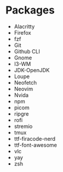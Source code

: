 # Packages

- Alacritty
- Firefox
- fzf
- Git
- Github CLI
- Gnome
- I3-WM
- JDK-OpenJDK
- Loupe
- Neofetch
- Neovim
- Nvida
- npm
- picom
- ripgre
- rofi
- stremio
- tmux 
- ttf-firacode-nerd
- ttf-font-awesome
- vlc
- yay
- zsh
